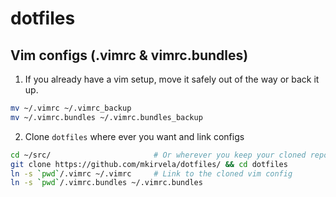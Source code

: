 # dotfiles

## Vim configs (.vimrc & vimrc.bundles)

1. If you already have a vim setup, move it safely out of the way or back it up.
```bash
mv ~/.vimrc ~/.vimrc_backup
mv ~/.vimrc.bundles ~/.vimrc.bundles_backup
```
2. Clone `dotfiles` where ever you want and link configs
```bash
cd ~/src/                       # Or wherever you keep your cloned repos
git clone https://github.com/mkirvela/dotfiles/ && cd dotfiles
ln -s `pwd`/.vimrc ~/.vimrc     # Link to the cloned vim config
ln -s `pwd`/.vimrc.bundles ~/.vimrc.bundles
```
